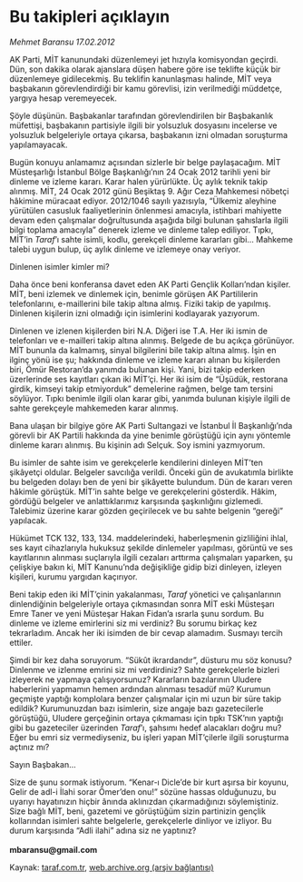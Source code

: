 # Bu takipleri açıklayın

*Mehmet Baransu 17.02.2012*

<div class="yazi"><p>AK Parti, MİT kanunundaki düzenlemeyi jet hızıyla komisyondan geçirdi. Dün, son dakika olarak ajanslara düşen habere göre ise teklifte küçük bir düzenlemeye gidilecekmiş. Bu teklifin kanunlaşması halinde, MİT veya başbakanın görevlendirdiği bir kamu görevlisi, izin verilmediği müddetçe, yargıya hesap veremeyecek. </p>
<p>Şöyle düşünün. Başbakanlar tarafından görevlendirilen bir Başbakanlık müfettişi, başbakanın partisiyle ilgili bir yolsuzluk dosyasını incelerse ve yolsuzluk belgeleriyle ortaya çıkarsa, başbakanın izni olmadan soruşturma yapılamayacak. </p>
<p>Bugün konuyu anlamamız açısından sizlerle bir belge paylaşacağım. MİT Müsteşarlığı İstanbul Bölge Başkanlığı’nın 24 Ocak 2012 tarihli yeni bir dinleme ve izleme kararı. Karar halen yürürlükte. Üç aylık teknik takip alınmış. MİT, 24 Ocak 2012 günü Beşiktaş 9. Ağır Ceza Mahkemesi nöbetçi hâkimine müracaat ediyor. 2012/1046 sayılı yazısıyla, “Ülkemiz aleyhine yürütülen casusluk faaliyetlerinin önlenmesi amacıyla, istihbari mahiyette devam eden çalışmalar doğrultusunda aşağıda bilgi bulunan şahıslarla ilgili bilgi toplama amacıyla” denerek izleme ve dinleme talep ediliyor. Tıpkı, MİT’in <i>Taraf</i>’ı sahte isimli, kodlu, gerekçeli dinleme kararları gibi... Mahkeme talebi uygun bulup, üç aylık dinleme ve izlemeye onay veriyor.</p>
<p>Dinlenen isimler kimler mi?</p>
<p>Daha önce beni konferansa davet eden AK Parti Gençlik Kolları’ndan kişiler. MİT, beni izlemek ve dinlemek için, benimle görüşen AK Partililerin telefonlarını, e-maillerini bile takip altına almış. Fiziki takip de yapılmış. Dinlenen kişilerin izni olmadığı için isimlerini kodlayarak yazıyorum.</p>
<p>Dinlenen ve izlenen kişilerden biri N.A. Diğeri ise T.A. Her iki ismin de telefonları ve e-mailleri takip altına alınmış. Belgede de bu açıkça görünüyor. MİT bununla da kalmamış, sinyal bilgilerini bile takip altına almış. İşin en ilginç yönü ise şu; hakkında dinleme ve izleme kararı alınan bu kişilerden biri, Ömür Restoran’da yanımda bulunan kişi. Yani, bizi takip ederken üzerlerinde ses kayıtları çıkan iki MİT’çi. Her iki isim de “Üşüdük, restorana girdik, kimseyi takip etmiyorduk” demelerine rağmen, belge tam tersini söylüyor. Tıpkı benimle ilgili olan karar gibi, yanımda bulunan kişiyle ilgili de sahte gerekçeyle mahkemeden karar alınmış.</p>
<p>Bana ulaşan bir bilgiye göre AK Parti Sultangazi ve İstanbul İl Başkanlığı’nda görevli bir AK Partili hakkında da yine benimle görüştüğü için aynı yöntemle dinleme kararı alınmış. Bu kişinin adı Selçuk. Soy ismini yazmıyorum. </p>
<p>Bu isimler de sahte isim ve gerekçelerle kendilerini dinleyen MİT’ten şikâyetçi oldular. Belgeler savcılığa verildi. Önceki gün de avukatımla birlikte bu belgeden dolayı ben de yeni bir şikâyette bulundum. Dün de kararı veren hâkimle görüştük. MİT’in sahte belge ve gerekçelerini gösterdik. Hâkim, gördüğü belgeler ve anlattıklarımız karşısında şaşkınlığını gizlemedi. Talebimiz üzerine karar gözden geçirilecek ve bu sahte belgenin “gereği” yapılacak. </p>
<p>Hükümet TCK 132, 133, 134. maddelerindeki, haberleşmenin gizliliğini ihlal, ses kayıt cihazlarıyla hukuksuz şekilde dinlemeler yapılması, görüntü ve ses kayıtlarının alınması suçlarıyla ilgili cezaları arttırma çalışmaları yaparken, şu çelişkiye bakın ki, MİT Kanunu’nda değişikliğe gidip bizi dinleyen, izleyen kişileri, kurumu yargıdan kaçırıyor. </p>
<p>Beni takip eden iki MİT’çinin yakalanması, <i>Taraf</i> yönetici ve çalışanlarının dinlendiğinin belgeleriyle ortaya çıkmasından sonra MİT eski Müsteşarı Emre Taner ve yeni Müsteşar Hakan Fidan’a ısrarla şunu sordum. Bu dinleme ve izleme emirlerini siz mi verdiniz? Bu sorumu birkaç kez tekrarladım. Ancak her iki isimden de bir cevap alamadım. Susmayı tercih ettiler. </p>
<p>Şimdi bir kez daha soruyorum. “Sükût ikrardandır”, düsturu mu söz konusu? Dinlenme ve izlenme emrini siz mi verdirdiniz? Sahte gerekçelerle bizleri izleyerek ne yapmaya çalışıyorsunuz? Kararların bazılarının Uludere haberlerini yapmamın hemen ardından alınması tesadüf mü? Kurumun geçmişte yaptığı komplolara benzer çalışmalar için mi uzun bir süre takip edildik? Kurumunuzdan bazı isimlerin, size angaje bazı gazetecilerle görüştüğü, Uludere gerçeğinin ortaya çıkmaması için tıpkı TSK’nın yaptığı gibi bu gazeteciler üzerinden <i>Taraf</i>’ı, şahsımı hedef alacakları doğru mu? Eğer bu emri siz vermediyseniz, bu işleri yapan MİT’çilerle ilgili soruşturma açtınız mı? </p>
<p>Sayın Başbakan...</p>
<p>Size de şunu sormak istiyorum. “Kenar-ı Dicle’de bir kurt aşırsa bir koyunu, Gelir de adl-i İlahi sorar Ömer’den onu!” sözüne hassas olduğunuzu, bu uyarıyı hayatınızın hiçbir ânında aklınızdan çıkarmadığınızı söylemiştiniz. Size bağlı MİT, beni, gazetemi ve görüştüğüm sizin partinizin gençlik kollarından isimleri sahte belgelerle, gerekçelerle dinliyor ve izliyor. Bu durum karşısında “Adli ilahi” adına siz ne yaptınız? <br/><br/><b>mbaransu@gmail.com</b></p>
</div>

Kaynak: [taraf.com.tr](http://www.taraf.com.tr/mehmet-baransu/makale-bu-takipleri-aciklayin.htm), [web.archive.org (arşiv bağlantısı)](http://web.archive.org/web/20131107051459/http://www.taraf.com.tr/mehmet-baransu/makale-bu-takipleri-aciklayin.htm)
